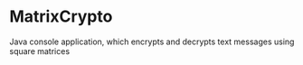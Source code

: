 # MatrixCrypto

Java console application, which encrypts and decrypts text messages using square matrices